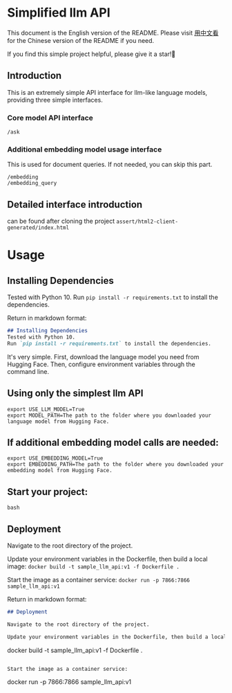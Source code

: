 # Simplified llm API

This document is the English version of the README. Please visit [用中文看](README_EN.md) for the Chinese version of the
README if you need.

If you find this simple project helpful, please give it a star!🤗

## Introduction

This is an extremely simple API interface for llm-like language models, providing three simple interfaces.

### Core model API interface

```shell
/ask  
```

### Additional embedding model usage interface

This is used for document queries. If not needed, you can skip this part.

```shell
/embedding  
/embedding_query
```

## Detailed interface introduction  
can be found after cloning the project
`assert/html2-client-generated/index.html`

# Usage
## Installing Dependencies
Tested with Python 10.
Run `pip install -r requirements.txt` to install the dependencies.

Return in markdown format:
```markdown
## Installing Dependencies
Tested with Python 10.
Run `pip install -r requirements.txt` to install the dependencies.
```

It's very simple. First, download the language model you need from Hugging Face. Then, configure environment variables
through the command line.

## Using only the simplest llm API

```shell
export USE_LLM_MODEL=True
export MODEL_PATH=The path to the folder where you downloaded your language model from Hugging Face.
```

## If additional embedding model calls are needed:

```shell
export USE_EMBEDDING_MODEL=True
export EMBEDDING_PATH=The path to the folder where you downloaded your embedding model from Hugging Face.
```

## Start your project:

`bash`

## Deployment

Navigate to the root directory of the project.

Update your environment variables in the Dockerfile, then build a local image:
`docker build -t sample_llm_api:v1 -f Dockerfile .`

Start the image as a container service:
`docker run -p 7866:7866 sample_llm_api:v1`

Return in markdown format:

```markdown
## Deployment

Navigate to the root directory of the project.

Update your environment variables in the Dockerfile, then build a local image:
```

docker build -t sample_llm_api:v1 -f Dockerfile .

```

Start the image as a container service:
```

docker run -p 7866:7866 sample_llm_api:v1

```